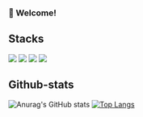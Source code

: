 <!-- info -->
### :wave: Welcome!


<!-- TASTEYOM -->
<div align="center">
  
</div>

Stacks
--
<img src="https://img.shields.io/badge/java-%23007396.svg?&style=for-the-badge&logo=java&logoColor=white" /> <img src="https://img.shields.io/badge/javascript-%23F7DF1E.svg?&style=for-the-badge&logo=javascript&logoColor=black" />
<img src="https://img.shields.io/badge/springboot-%6DB33F.svg?&style=for-the-badge&logo=springboot&logoColor=white">
<img src="https://img.shields.io/badge/springsecurity-#6DB33F.svg?&style=for-the-badge&logo=springsecurity&logoColor=white">


Github-stats
--
![Anurag's GitHub stats](https://github-readme-stats.vercel.app/api?username=hee9005&show_icons=true&theme=radical)
[![Top Langs](https://github-readme-stats.vercel.app/api/top-langs/?username=hee9005&layout=compact)](https://github.com/hee9005/github-readme-stats)
